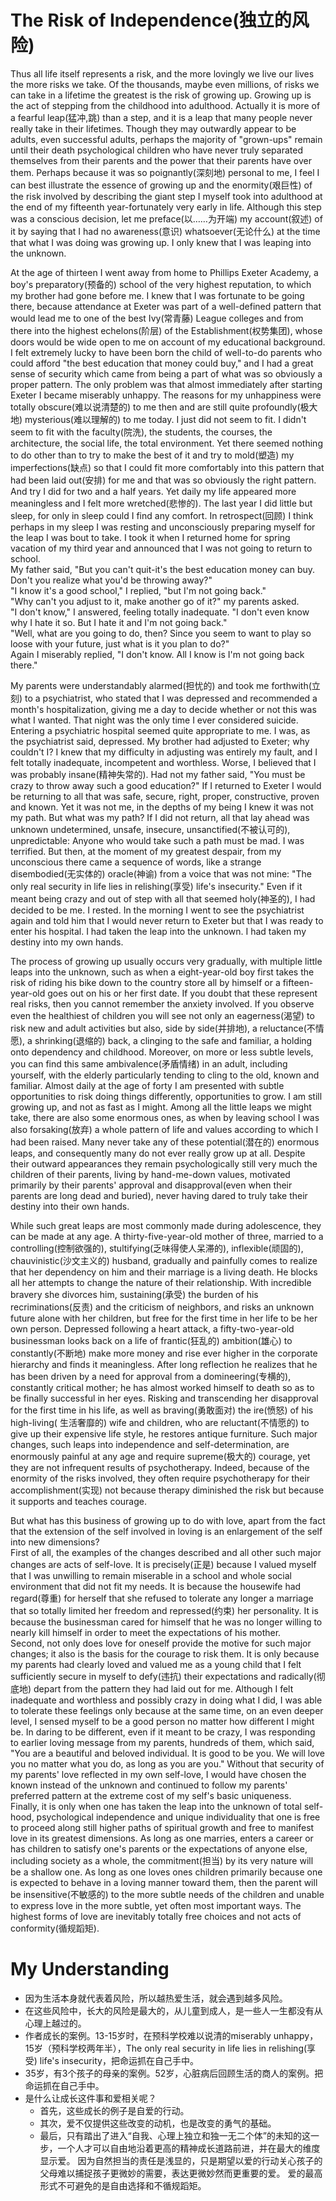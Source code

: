 # The Risk of Independence(独立的风险)

Thus all life itself represents a risk, and the more lovingly we live our lives the more risks we take. Of the thousands, maybe even millions, of risks we can take in a lifetime the greatest is the risk of growing up. Growing up is the act of stepping from the childhood into adulthood. Actually it is more of a fearful leap(猛冲,跳) than a step, and it is a leap that many people never really take in their lifetimes. Though they may outwardly appear to be adults, even successful adults, perhaps the majority of "grown-ups" remain until their death psychological children who have never truly separated themselves from their parents and the power that their parents have over them. Perhaps because it was so poignantly(深刻地) personal to me, I feel I can best illustrate the essence of growing up and the enormity(艰巨性) of the risk involved by describing the giant step I myself took into adulthood at the end of my fifteenth year-fortunately very early in life. Although this step was a conscious decision, let me preface(以……为开端) my account(叙述) of it by saying that I had no awareness(意识) whatsoever(无论什么) at the time that what I was doing was growing up. I only knew that I was leaping into the unknown.

At the age of thirteen I went away from home to Phillips Exeter Academy, a boy's preparatory(预备的) school of the very highest reputation, to which my brother had gone before me. I knew that I was fortunate to be going there, because attendance at Exeter was part of a well-defined pattern that would lead me to one of the best Ivy(常青藤) League colleges and from there into the highest echelons(阶层) of the Establishment(权势集团), whose doors would be wide open to me on account of my educational background. I felt extremely lucky to have been born the child of well-to-do parents who could afford "the best education that money could buy," and I had a great sense of security which came from being a part of what was so obviously a proper pattern. The only problem was that almost immediately after starting Exeter I became miserably unhappy. The reasons for my unhappiness were totally obscure(难以说清楚的) to me then and are still quite profoundly(极大地) mysterious(难以理解的) to me today. I just did not seem to fit. I didn't seem to fit with the faculty(院洗), the students, the courses, the architecture, the social life, the total environment. Yet there seemed nothing to do other than to try to make the best of it and try to mold(塑造) my imperfections(缺点) so that I could fit more comfortably into this pattern that had been laid out(安排) for me and that was so obviously the right pattern. And try I did for two and a half years. Yet daily my life appeared more meaningless and I felt more wretched(悲惨的). The last year I did little but sleep, for only in sleep could I find any comfort. In retrospect(回顾) I think perhaps in my sleep I was resting and unconsciously preparing myself for the leap I was bout to take. I took it when I returned home for spring vacation of my third year and announced that I was not going to return to school.   
My father said, "But you can't quit-it's the best education money can buy. Don't you realize what you'd be throwing away?"   
"I know it's a good school," I replied, "but I'm not going back."   
"Why can't you adjust to it, make another go of it?" my parents asked.   
"I don't know," I answered, feeling totally inadequate. "I don't even know why I hate it so. But I hate it and I'm not going back."   
"Well, what are you going to do, then? Since you seem to want to play so loose with your future, just what is it you plan to do?"   
Again I miserably replied, "I don't know. All I know is I'm not going back there."

My parents were understandably alarmed(担忧的) and took me forthwith(立刻) to a psychiatrist, who stated that I was depressed and recommended a month's hospitalization, giving me a day to decide whether or not this was what I wanted. That night was the only time I ever considered suicide. Entering a psychiatric hospital seemed quite appropriate to me. I was, as the psychiatrist said, depressed. My brother had adjusted to Exeter; why couldn't I? I knew that my difficulty in adjusting was entirely my fault, and I felt totally inadequate, incompetent and worthless. Worse, I believed that I was probably insane(精神失常的). Had not my father said, "You must be crazy to throw away such a good education?" If I returned to Exeter I would be returning to all that was safe, secure, right, proper, constructive, proven and known. Yet it was not me, in the depths of my being I knew it was not my path. But what was my path? If I did not return, all that lay ahead was unknown undetermined, unsafe, insecure, unsanctified(不被认可的), unpredictable: Anyone who would take such a path must be mad. I was terrified. But then, at the moment of my greatest despair, from my unconscious there came a sequence of words, like a strange disembodied(无实体的) oracle(神谕) from a voice that was not mine: "The only real security in life lies in relishing(享受) life's insecurity." Even if it meant being crazy and out of step with all that seemed holy(神圣的), I had decided to be me. I rested. In the morning I went to see the psychiatrist again and told him that I would never return to Exeter but that I was ready to enter his hospital. I had taken the leap into the unknown. I had taken my destiny into my own hands.

The process of growing up usually occurs very gradually, with multiple little leaps into the unknown, such as when a eight-year-old boy first takes the risk of riding his bike down to the country store all by himself or a fifteen-year-old goes out on his or her first date. If you doubt that these represent real risks, then you cannot remember the anxiety involved. If you observe even the healthiest of children you will see not only an eagerness(渴望) to risk new and adult activities but also, side by side(并排地), a reluctance(不情愿), a shrinking(退缩的) back, a clinging to the safe and familiar, a holding onto dependency and childhood. Moreover, on more or less subtle levels, you can find this same ambivalence(矛盾情绪) in an adult, including yourself, with the elderly particularly tending to cling to the old, known and familiar. Almost daily at the age of forty I am presented with subtle opportunities to risk doing things differently, opportunities to grow. I am still growing up, and not as fast as I might. Among all the little leaps we might take, there are also some enormous ones, as when by leaving school I was also forsaking(放弃) a whole pattern of life and values according to which I had been raised. Many never take any of these potential(潜在的) enormous leaps, and consequently many do not ever really grow up at all. Despite their outward appearances they remain psychologically still very much the children of their parents, living by hand-me-down values, motivated primarily by their parents' approval and disapproval(even when their parents are long dead and buried), never having dared to truly take their destiny into their own hands.

While such great leaps are most commonly made during adolescence, they can be made at any age. A thirty-five-year-old mother of three, married to a controlling(控制欲强的), stultifying(乏味得使人呆滞的), inflexible(顽固的), chauvinistic(沙文主义的) husband, gradually and painfully comes to realize that her dependency on him and their marriage is a living death. He blocks all her attempts to change the nature of their relationship. With incredible bravery she divorces him, sustaining(承受) the burden of his recriminations(反责) and the criticism of neighbors, and risks an unknown future alone with her children, but free for the first time in her life to be her own person. Depressed following a heart attack, a fifty-two-year-old businessman looks back on a life of frantic(狂乱的) ambition(雄心) to constantly(不断地) make more money and rise ever higher in the corporate hierarchy and finds it meaningless. After long reflection he realizes that he has been driven by a need for approval from a domineering(专横的), constantly critical mother; he has almost worked himself to death so as to be finally successful in her eyes. Risking and transcending her disapproval for the first time in his life, as well as braving(勇敢面对) the ire(愤怒) of his high-living( 生活奢靡的) wife and children, who are reluctant(不情愿的) to give up their expensive life style, he restores antique furniture. Such major changes, such leaps into independence and self-determination, are enormously painful at any age and require supreme(极大的) courage, yet they are not infrequent results of psychotherapy. Indeed, because of the enormity of the risks involved, they often require psychotherapy for their accomplishment(实现) not because therapy diminished the risk but because it supports and teaches courage.

But what has this business of growing up to do with love, apart from the fact that the extension of the self involved in loving is an enlargement of the self into new dimensions?   
First of all, the examples of the changes described and all other such major changes are acts of self-love. It is precisely(正是) because I valued myself that I was unwilling to remain miserable in a school and whole social environment that did not fit my needs. It is because the housewife had regard(尊重) for herself that she refused to tolerate any longer a marriage that so totally limited her freedom and repressed(约束) her personality. It is because the businessman cared for himself that he was no longer willing to nearly kill himself in order to meet the expectations of his mother.   
Second, not only does love for oneself provide the motive for such major changes; it also is the basis for the courage to risk them. It is only because my parents had clearly loved and valued me as a young child that I felt sufficiently secure in myself to defy(违抗) their expectations and radically(彻底地) depart from the pattern they had laid out for me. Although I felt inadequate and worthless and possibly crazy in doing what I did, I was able to tolerate these feelings only because at the same time, on an even deeper level, I sensed myself to be a good person no matter how different I might be. In daring to be different, even if it meant to be crazy, I was responding to earlier loving message from my parents, hundreds of them, which said, "You are a beautiful and beloved individual. It is good to be you. We will love you no matter what you do, as long as you are you." Without that security of my parents' love reflected in my own self-love, I would have chosen the known instead of the unknown and continued to follow my parents' preferred pattern at the extreme cost of my self's basic uniqueness.   
Finally, it is only when one has taken the leap into the unknown of total self-hood, psychological independence and unique individuality that one is free to proceed along still higher paths of spiritual growth and free to manifest love in its greatest dimensions. As long as one marries, enters a career or has children to satisfy one's parents or the expectations of anyone else, including society as a whole, the commitment(担当) by its very nature will be a shallow one. As long as one loves ones children primarily because one is expected to behave in a loving manner toward them, then the parent will be insensitive(不敏感的) to the more subtle needs of the children and unable to express love in the more subtle, yet often most important ways. The highest forms of love are inevitably totally free choices and not acts of conformity(循规蹈矩).

# My Understanding

* 因为生活本身就代表着风险，所以越热爱生活，就会遇到越多风险。
* 在这些风险中，长大的风险是最大的，从儿童到成人，是一些人一生都没有从心理上越过的。
* 作者成长的案例。13-15岁时，在预科学校难以说清的miserably unhappy，15岁（预科学校两年半），The only real security in life lies in relishing(享受) life's insecurity，把命运抓在自己手中。
* 35岁，有3个孩子的母亲的案例。52岁，心脏病后回顾生活的商人的案例。把命运抓在自己手中。
* 是什么让成长这件事和爱相关呢？
  * 首先，这些成长的例子是自爱的行动。
  * 其次，爱不仅提供这些改变的动机，也是改变的勇气的基础。
  * 最后，只有踏出了进入“自我、心理上独立和独一无二个体”的未知的这一步，一个人才可以自由地沿着更高的精神成长道路前进，并在最大的维度显示爱。
    因为自然担当的责任是浅显的，只是期望以爱的行动关心孩子的父母难以捕捉孩子更微妙的需要，表达更微妙然而更重要的爱。
    爱的最高形式不可避免的是自由选择和不循规蹈矩。